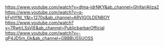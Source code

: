 https://www.youtube.com/watch?v=dlma-jdrNKY&ab_channel=GhifariAliza2
https://www.youtube.com/watch?v=q-kFyhYNI_Y&t=1270s&ab_channel=ARVIGOLDENBOY
https://www.youtube.com/watch?v=7RwtrLSsVjE&ab_channel=PublicbarbarOfficial
https://www.youtube.com/watch?v=-gP4JD5m_Gk&ab_channel=GBBBUSSUOSS